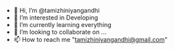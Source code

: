 - 👋 Hi, I’m @tamizhiniyangandhi
- 👀 I’m interested in Developing
- 🌱 I’m currently learning everything
- 💞️ I’m looking to collaborate on ...
- 📫 How to reach me "tamizhiniyangandhi@gmail.com"

<!---
tamizhiniyangandhi/tamizhiniyangandhi is a ✨ special ✨ repository because its `README.md` (this file) appears on your GitHub profile.
You can click the Preview link to take a look at your changes.
--->
